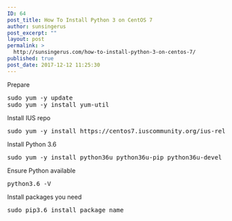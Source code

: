 ```yaml
---
ID: 64
post_title: How To Install Python 3 on CentOS 7
author: sunsingerus
post_excerpt: ""
layout: post
permalink: >
  http://sunsingerus.com/how-to-install-python-3-on-centos-7/
published: true
post_date: 2017-12-12 11:25:30
---
```

Prepare
<pre class="prettyprint">
sudo yum -y update
sudo yum -y install yum-util
</pre>

Install IUS repo
<pre class="prettyprint">
sudo yum -y install https://centos7.iuscommunity.org/ius-release.rpm
</pre>

Install Python 3.6
<pre class="prettyprint">
sudo yum -y install python36u python36u-pip python36u-devel
</pre>

Ensure Python available
<pre class="prettyprint">
python3.6 -V
</pre>

Install packages you need
<pre class="prettyprint">
sudo pip3.6 install package_name
</pre>